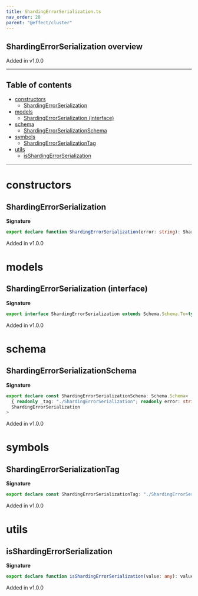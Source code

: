 ```yaml
---
title: ShardingErrorSerialization.ts
nav_order: 28
parent: "@effect/cluster"
---
```


## ShardingErrorSerialization overview

Added in v1.0.0

---

<h2 class="text-delta">Table of contents</h2>

- [constructors](#constructors)
  - [ShardingErrorSerialization](#shardingerrorserialization)
- [models](#models)
  - [ShardingErrorSerialization (interface)](#shardingerrorserialization-interface)
- [schema](#schema)
  - [ShardingErrorSerializationSchema](#shardingerrorserializationschema)
- [symbols](#symbols)
  - [ShardingErrorSerializationTag](#shardingerrorserializationtag)
- [utils](#utils)
  - [isShardingErrorSerialization](#isshardingerrorserialization)

---

# constructors

## ShardingErrorSerialization

**Signature**

```ts
export declare function ShardingErrorSerialization(error: string): ShardingErrorSerialization
```

Added in v1.0.0

# models

## ShardingErrorSerialization (interface)

**Signature**

```ts
export interface ShardingErrorSerialization extends Schema.Schema.To<typeof ShardingErrorSerializationSchema_> {}
```

Added in v1.0.0

# schema

## ShardingErrorSerializationSchema

**Signature**

```ts
export declare const ShardingErrorSerializationSchema: Schema.Schema<
  { readonly _tag: "./ShardingErrorSerialization"; readonly error: string },
  ShardingErrorSerialization
>
```

Added in v1.0.0

# symbols

## ShardingErrorSerializationTag

**Signature**

```ts
export declare const ShardingErrorSerializationTag: "./ShardingErrorSerialization"
```

Added in v1.0.0

# utils

## isShardingErrorSerialization

**Signature**

```ts
export declare function isShardingErrorSerialization(value: any): value is ShardingErrorSerialization
```

Added in v1.0.0
